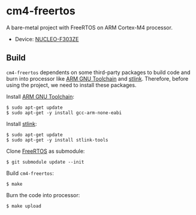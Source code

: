 # cm4-freertos
A bare-metal project with FreeRTOS on ARM Cortex-M4 processor.
- Device: [NUCLEO-F303ZE](https://www.st.com/en/evaluation-tools/nucleo-f303ze.html)

## Build
`cm4-freertos` dependents on some third-party packages to build code and burn into processor like [ARM GNU Toolchain](https://developer.arm.com/Tools%20and%20Software/GNU%20Toolchain) and [stlink](https://github.com/stlink-org/stlink). Therefore, before using the project, we need to install these packages.

Install [ARM GNU Toolchain](https://developer.arm.com/Tools%20and%20Software/GNU%20Toolchain):
```shell
$ sudo apt-get update
$ sudo apt-get -y install gcc-arm-none-eabi
```

Install [stlink](https://github.com/stlink-org/stlink):
```shell
$ sudo apt-get update
$ sudo apt-get -y install stlink-tools
```

Clone [FreeRTOS](https://github.com/FreeRTOS/FreeRTOS-Kernel) as submodule:
```shell
$ git submodule update --init
```

Build `cm4-freertos`:
```shell
$ make
```

Burn the code into processor:
```shell
$ make upload
```

